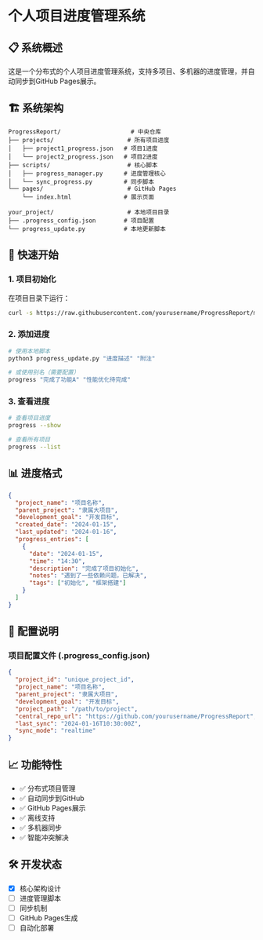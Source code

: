# 个人项目进度管理系统

## 📋 系统概述

这是一个分布式的个人项目进度管理系统，支持多项目、多机器的进度管理，并自动同步到GitHub Pages展示。

## 🏗️ 系统架构

```
ProgressReport/                    # 中央仓库
├── projects/                     # 所有项目进度
│   ├── project1_progress.json   # 项目1进度
│   └── project2_progress.json   # 项目2进度
├── scripts/                      # 核心脚本
│   ├── progress_manager.py      # 进度管理核心
│   └── sync_progress.py         # 同步脚本
└── pages/                        # GitHub Pages
    └── index.html               # 展示页面

your_project/                     # 本地项目目录
├── .progress_config.json        # 项目配置
└── progress_update.py           # 本地更新脚本
```

## 🚀 快速开始

### 1. 项目初始化

在项目目录下运行：
```bash
curl -s https://raw.githubusercontent.com/yourusername/ProgressReport/main/scripts/init_project.py | python3 - "项目名称" "大项目" "开发目标"
```

### 2. 添加进度

```bash
# 使用本地脚本
python3 progress_update.py "进度描述" "附注"

# 或使用别名（需要配置）
progress "完成了功能A" "性能优化待完成"
```

### 3. 查看进度

```bash
# 查看项目进度
progress --show

# 查看所有项目
progress --list
```

## 📊 进度格式

```json
{
  "project_name": "项目名称",
  "parent_project": "隶属大项目",
  "development_goal": "开发目标",
  "created_date": "2024-01-15",
  "last_updated": "2024-01-16",
  "progress_entries": [
    {
      "date": "2024-01-15",
      "time": "14:30",
      "description": "完成了项目初始化",
      "notes": "遇到了一些依赖问题，已解决",
      "tags": ["初始化", "框架搭建"]
    }
  ]
}
```

## 🔧 配置说明

### 项目配置文件 (.progress_config.json)
```json
{
  "project_id": "unique_project_id",
  "project_name": "项目名称",
  "parent_project": "隶属大项目",
  "development_goal": "开发目标",
  "project_path": "/path/to/project",
  "central_repo_url": "https://github.com/yourusername/ProgressReport",
  "last_sync": "2024-01-16T10:30:00Z",
  "sync_mode": "realtime"
}
```

## 📈 功能特性

- ✅ 分布式项目管理
- ✅ 自动同步到GitHub
- ✅ GitHub Pages展示
- ✅ 离线支持
- ✅ 多机器同步
- ✅ 智能冲突解决

## 🛠️ 开发状态

- [x] 核心架构设计
- [ ] 进度管理脚本
- [ ] 同步机制
- [ ] GitHub Pages生成
- [ ] 自动化部署
